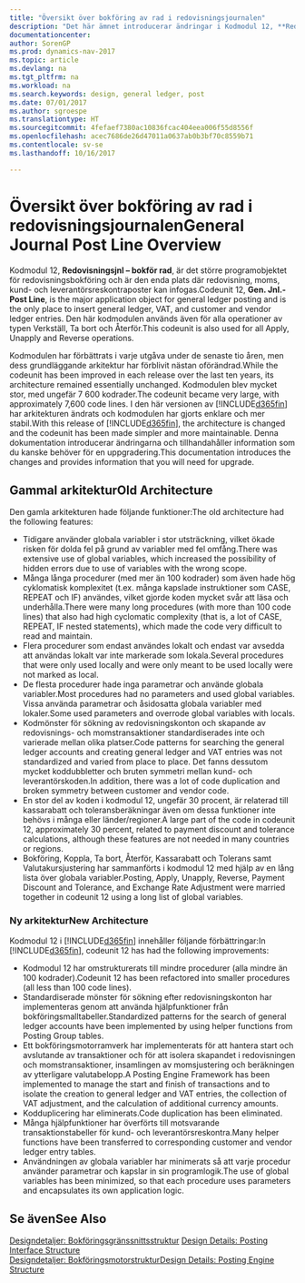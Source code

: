 ```yaml
---
title: "Översikt över bokföring av rad i redovisningsjournalen"
description: "Det här ämnet introducerar ändringar i Kodmodul 12, **Redovisningsjnl.bokför rad** är det större programobjektet för redovisningsbokföring och är den enda plats där redovisning, moms, kund- och leverantörsreskontraposter kan infogas."
documentationcenter: 
author: SorenGP
ms.prod: dynamics-nav-2017
ms.topic: article
ms.devlang: na
ms.tgt_pltfrm: na
ms.workload: na
ms.search.keywords: design, general ledger, post
ms.date: 07/01/2017
ms.author: sgroespe
ms.translationtype: HT
ms.sourcegitcommit: 4fefaef7380ac10836fcac404eea006f55d8556f
ms.openlocfilehash: acec7686de26d47011a0637ab0b3bf70c8559b71
ms.contentlocale: sv-se
ms.lasthandoff: 10/16/2017

---
```

# <a name="general-journal-post-line-overview"></a><span data-ttu-id="f651f-103">Översikt över bokföring av rad i redovisningsjournalen</span><span class="sxs-lookup"><span data-stu-id="f651f-103">General Journal Post Line Overview</span></span>
<span data-ttu-id="f651f-104">Kodmodul 12, **Redovisningsjnl – bokför rad**, är det större programobjektet för redovisningsbokföring och är den enda plats där redovisning, moms, kund- och leverantörsreskontraposter kan infogas.</span><span class="sxs-lookup"><span data-stu-id="f651f-104">Codeunit 12, **Gen. Jnl.-Post Line**, is the major application object for general ledger posting and is the only place to insert general ledger, VAT, and customer and vendor ledger entries.</span></span> <span data-ttu-id="f651f-105">Den här kodmodulen används även för alla operationer av typen Verkställ, Ta bort och Återför.</span><span class="sxs-lookup"><span data-stu-id="f651f-105">This codeunit is also used for all Apply, Unapply and Reverse operations.</span></span>  
  
<span data-ttu-id="f651f-106">Kodmodulen har förbättrats i varje utgåva under de senaste tio åren, men dess grundläggande arkitektur har förblivit nästan oförändrad.</span><span class="sxs-lookup"><span data-stu-id="f651f-106">While the codeunit has been improved in each release over the last ten years, its architecture remained essentially unchanged.</span></span> <span data-ttu-id="f651f-107">Kodmodulen blev mycket stor, med ungefär 7 600 kodrader.</span><span class="sxs-lookup"><span data-stu-id="f651f-107">The codeunit became very large, with approximately 7,600 code lines.</span></span> <span data-ttu-id="f651f-108">I den här versionen av [!INCLUDE[d365fin](includes/d365fin_md.md)] har arkitekturen ändrats och kodmodulen har gjorts enklare och mer stabil.</span><span class="sxs-lookup"><span data-stu-id="f651f-108">With this release of [!INCLUDE[d365fin](includes/d365fin_md.md)], the architecture is changed and the codeunit has been made simpler and more maintainable.</span></span> <span data-ttu-id="f651f-109">Denna dokumentation introducerar ändringarna och tillhandahåller information som du kanske behöver för en uppgradering.</span><span class="sxs-lookup"><span data-stu-id="f651f-109">This documentation introduces the changes and provides information that you will need for upgrade.</span></span>  
  
## <a name="old-architecture"></a><span data-ttu-id="f651f-110">Gammal arkitektur</span><span class="sxs-lookup"><span data-stu-id="f651f-110">Old Architecture</span></span>  
<span data-ttu-id="f651f-111">Den gamla arkitekturen hade följande funktioner:</span><span class="sxs-lookup"><span data-stu-id="f651f-111">The old architecture had the following features:</span></span>  
  
* <span data-ttu-id="f651f-112">Tidigare använder globala variabler i stor utsträckning, vilket ökade risken för dolda fel på grund av variabler med fel omfång.</span><span class="sxs-lookup"><span data-stu-id="f651f-112">There was extensive use of global variables, which increased the possibility of hidden errors due to use of variables with the wrong scope.</span></span>  
* <span data-ttu-id="f651f-113">Många långa procedurer (med mer än 100 kodrader) som även hade hög cyklomatisk komplexitet (t.ex. många kapslade instruktioner som CASE, REPEAT och IF) användes, vilket gjorde koden mycket svår att läsa och underhålla.</span><span class="sxs-lookup"><span data-stu-id="f651f-113">There were many long procedures (with more than 100 code lines) that also had high cyclomatic complexity (that is, a lot of CASE, REPEAT, IF nested statements), which made the code very difficult to read and maintain.</span></span>  
* <span data-ttu-id="f651f-114">Flera procedurer som endast användes lokalt och endast var avsedda att användas lokalt var inte markerade som lokala.</span><span class="sxs-lookup"><span data-stu-id="f651f-114">Several procedures that were only used locally and were only meant to be used locally were not marked as local.</span></span>  
* <span data-ttu-id="f651f-115">De flesta procedurer hade inga parametrar och använde globala variabler.</span><span class="sxs-lookup"><span data-stu-id="f651f-115">Most procedures had no parameters and used global variables.</span></span> <span data-ttu-id="f651f-116">Vissa använda parametrar och åsidosatta globala variabler med lokaler.</span><span class="sxs-lookup"><span data-stu-id="f651f-116">Some used parameters and overrode global variables with locals.</span></span>  
* <span data-ttu-id="f651f-117">Kodmönster för sökning av redovisningskonton och skapande av redovisnings- och momstransaktioner standardiserades inte och varierade mellan olika platser.</span><span class="sxs-lookup"><span data-stu-id="f651f-117">Code patterns for searching the general ledger accounts and creating general ledger and VAT entries was not standardized and varied from place to place.</span></span> <span data-ttu-id="f651f-118">Det fanns dessutom mycket koddubbletter och bruten symmetri mellan kund- och leverantörskoden.</span><span class="sxs-lookup"><span data-stu-id="f651f-118">In addition, there was a lot of code duplication and broken symmetry between customer and vendor code.</span></span>  
* <span data-ttu-id="f651f-119">En stor del av koden i kodmodul 12, ungefär 30 procent, är relaterad till kassarabatt och toleransberäkningar även om dessa funktioner inte behövs i många eller länder/regioner.</span><span class="sxs-lookup"><span data-stu-id="f651f-119">A large part of the code in codeunit 12, approximately 30 percent, related to payment discount and tolerance calculations, although these features are not needed in many countries or regions.</span></span>  
* <span data-ttu-id="f651f-120">Bokföring, Koppla, Ta bort, Återför, Kassarabatt och Tolerans samt Valutakursjustering har sammanförts i kodmodul 12 med hjälp av en lång lista över globala variabler.</span><span class="sxs-lookup"><span data-stu-id="f651f-120">Posting, Apply, Unapply, Reverse, Payment Discount and Tolerance, and Exchange Rate Adjustment were married together in codeunit 12 using a long list of global variables.</span></span>  
  
### <a name="new-architecture"></a><span data-ttu-id="f651f-121">Ny arkitektur</span><span class="sxs-lookup"><span data-stu-id="f651f-121">New Architecture</span></span>  
<span data-ttu-id="f651f-122">Kodmodul 12 i [!INCLUDE[d365fin](includes/d365fin_md.md)] innehåller följande förbättringar:</span><span class="sxs-lookup"><span data-stu-id="f651f-122">In [!INCLUDE[d365fin](includes/d365fin_md.md)], codeunit 12 has had the following improvements:</span></span>  
  
* <span data-ttu-id="f651f-123">Kodmodul 12 har omstrukturerats till mindre procedurer (alla mindre än 100 kodrader).</span><span class="sxs-lookup"><span data-stu-id="f651f-123">Codeunit 12 has been refactored into smaller procedures (all less than 100 code lines).</span></span>  
* <span data-ttu-id="f651f-124">Standardiserade mönster för sökning efter redovisningskonton har implementeras genom att använda hjälpfunktioner från bokföringsmalltabeller.</span><span class="sxs-lookup"><span data-stu-id="f651f-124">Standardized patterns for the search of general ledger accounts have been implemented by using helper functions from Posting Group tables.</span></span>  
* <span data-ttu-id="f651f-125">Ett bokföringsmotorramverk har implementerats för att hantera start och avslutande av transaktioner och för att isolera skapandet i redovisningen och momstransaktioner, insamlingen av momsjustering och beräkningen av ytterligare valutabelopp.</span><span class="sxs-lookup"><span data-stu-id="f651f-125">A Posting Engine Framework has been implemented to manage the start and finish of transactions and to isolate the creation to general ledger and VAT entries, the collection of VAT adjustment, and the calculation of additional currency amounts.</span></span>  
* <span data-ttu-id="f651f-126">Kodduplicering har eliminerats.</span><span class="sxs-lookup"><span data-stu-id="f651f-126">Code duplication has been eliminated.</span></span>  
* <span data-ttu-id="f651f-127">Många hjälpfunktioner har överförts till motsvarande transaktionstabeller för kund- och leverantörsreskontra.</span><span class="sxs-lookup"><span data-stu-id="f651f-127">Many helper functions have been transferred to corresponding customer and vendor ledger entry tables.</span></span>  
* <span data-ttu-id="f651f-128">Användningen av globala variabler har minimerats så att varje procedur använder parametrar och kapslar in sin programlogik.</span><span class="sxs-lookup"><span data-stu-id="f651f-128">The use of global variables has been minimized, so that each procedure uses parameters and encapsulates its own application logic.</span></span>  
  
## <a name="see-also"></a><span data-ttu-id="f651f-129">Se även</span><span class="sxs-lookup"><span data-stu-id="f651f-129">See Also</span></span>  
<span data-ttu-id="f651f-130">[Designdetaljer: Bokföringsgränssnittsstruktur](design-details-posting-interface-structure.md) </span><span class="sxs-lookup"><span data-stu-id="f651f-130">[Design Details: Posting Interface Structure](design-details-posting-interface-structure.md) </span></span>  
[<span data-ttu-id="f651f-131">Designdetaljer: Bokföringsmotorstruktur</span><span class="sxs-lookup"><span data-stu-id="f651f-131">Design Details: Posting Engine Structure</span></span>](design-details-posting-engine-structure.md)

